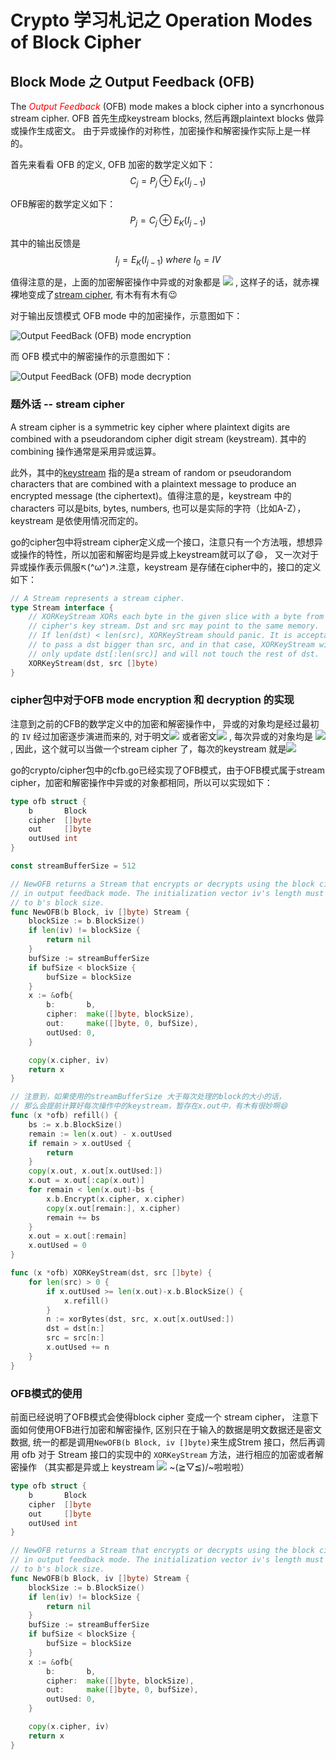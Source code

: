 # Crypto 学习札记之 Operation Modes of Block Cipher
## Block Mode 之 Output Feedback (OFB)
The <font color="red">*Output Feedback*</font> (OFB) mode makes a block cipher into a syncrhonous stream cipher.
OFB 首先生成keystream blocks, 然后再跟plaintext blocks 做异或操作生成密文。
由于异或操作的对称性，加密操作和解密操作实际上是一样的。

首先来看看 OFB 的定义, OFB 加密的数学定义如下：
$$C_j = P_j \oplus E_K( I_{j-1} ) $$

OFB解密的数学定义如下：
$$ P_j = C_j \oplus E_K( I_{j-1} ) $$

其中的输出反馈是
$$ I_j = E_K(I_{j-1}) \ where\  I_0 = IV$$


值得注意的是，上面的加密解密操作中异或的对象都是
<img src="http://chart.googleapis.com/chart?cht=tx&chl= E_K(I_{j-1}) " style="border:none;">
, 这样子的话，就赤裸裸地变成了[stream cipher][1], 有木有有木有😉



对于输出反馈模式 OFB mode 中的加密操作，示意图如下：

![Output FeedBack (OFB) mode encryption](https://upload.wikimedia.org/wikipedia/commons/b/b0/OFB_encryption.svg)

而 OFB 模式中的解密操作的示意图如下：

![Output FeedBack (OFB) mode decryption](https://upload.wikimedia.org/wikipedia/commons/f/f5/OFB_decryption.svg)


### 题外话 -- stream cipher
A stream cipher is a symmetric key cipher where plaintext digits are combined with a pseudorandom cipher digit stream (keystream).
其中的combining 操作通常是采用异或运算。

此外，其中的[keystream][2] 指的是a stream of random or pseudorandom characters that are combined
with a plaintext message to produce an encrypted message (the ciphertext)。值得注意的是，keystream 中的 characters 可以是bits, bytes, numbers,
也可以是实际的字符（比如A-Z），keystream 是依使用情况而定的。

go的cipher包中将stream cipher定义成一个接口，注意只有一个方法哦，想想异或操作的特性，所以加密和解密均是异或上keystream就可以了😄，
又一次对于异或操作表示佩服↖(^ω^)↗.注意，keystream 是存储在cipher中的，接口的定义如下：
```go
// A Stream represents a stream cipher.
type Stream interface {
	// XORKeyStream XORs each byte in the given slice with a byte from the
	// cipher's key stream. Dst and src may point to the same memory.
	// If len(dst) < len(src), XORKeyStream should panic. It is acceptable
	// to pass a dst bigger than src, and in that case, XORKeyStream will
	// only update dst[:len(src)] and will not touch the rest of dst.
	XORKeyStream(dst, src []byte)
}

```

### cipher包中对于OFB  mode encryption 和 decryption 的实现
注意到之前的CFB的数学定义中的加密和解密操作中，
异或的对象均是经过最初的 `IV` 经过加密逐步演进而来的, 对于明文<img src="http://chart.googleapis.com/chart?cht=tx&chl= P_j" style="border:none;">
 或者密文<img src="http://chart.googleapis.com/chart?cht=tx&chl= C_j" style="border:none;">
, 每次异或的对象均是 <img src="http://chart.googleapis.com/chart?cht=tx&chl= E_K(I_{j-1}) " style="border:none;">
,  因此，这个就可以当做一个stream cipher 了，每次的keystream 就是<img src="http://chart.googleapis.com/chart?cht=tx&chl= E_K(I_{j-1}) " style="border:none;">

go的crypto/cipher包中的cfb.go已经实现了OFB模式，由于OFB模式属于stream cipher，加密和解密操作中异或的对象都相同，所以可以实现如下：

```go
type ofb struct {
	b       Block
	cipher  []byte
	out     []byte
	outUsed int
}

const streamBufferSize = 512

// NewOFB returns a Stream that encrypts or decrypts using the block cipher b
// in output feedback mode. The initialization vector iv's length must be equal
// to b's block size.
func NewOFB(b Block, iv []byte) Stream {
	blockSize := b.BlockSize()
	if len(iv) != blockSize {
		return nil
	}
	bufSize := streamBufferSize
	if bufSize < blockSize {
		bufSize = blockSize
	}
	x := &ofb{
		b:       b,
		cipher:  make([]byte, blockSize),
		out:     make([]byte, 0, bufSize),
		outUsed: 0,
	}

	copy(x.cipher, iv)
	return x
}

// 注意到，如果使用的streamBufferSize 大于每次处理的block的大小的话，
// 那么会提前计算好每次操作中的keystream，暂存在x.out中，有木有很妙啊😄
func (x *ofb) refill() {
	bs := x.b.BlockSize()
	remain := len(x.out) - x.outUsed
	if remain > x.outUsed {
		return
	}
	copy(x.out, x.out[x.outUsed:])
	x.out = x.out[:cap(x.out)]
	for remain < len(x.out)-bs {
		x.b.Encrypt(x.cipher, x.cipher)
		copy(x.out[remain:], x.cipher)
		remain += bs
	}
	x.out = x.out[:remain]
	x.outUsed = 0
}

func (x *ofb) XORKeyStream(dst, src []byte) {
	for len(src) > 0 {
		if x.outUsed >= len(x.out)-x.b.BlockSize() {
			x.refill()
		}
		n := xorBytes(dst, src, x.out[x.outUsed:])
		dst = dst[n:]
		src = src[n:]
		x.outUsed += n
	}
}
```

### OFB模式的使用
前面已经说明了OFB模式会使得block cipher 变成一个 stream cipher，
注意下面如何使用OFB进行加密和解密操作, 区别只在于输入的数据是明文数据还是密文数据, 统一的都是调用`NewOFB(b Block, iv []byte)`来生成Strem
接口，然后再调用 ofb 对于 Stream 接口的实现中的 `XORKeyStream` 方法，进行相应的加密或者解密操作
（其实都是异或上 keystream <img src="http://chart.googleapis.com/chart?cht=tx&chl= E_K(I_{j-1}) " style="border:none;">
~\(≧▽≦)/~啦啦啦）

```go
type ofb struct {
	b       Block
	cipher  []byte
	out     []byte
	outUsed int
}

// NewOFB returns a Stream that encrypts or decrypts using the block cipher b
// in output feedback mode. The initialization vector iv's length must be equal
// to b's block size.
func NewOFB(b Block, iv []byte) Stream {
	blockSize := b.BlockSize()
	if len(iv) != blockSize {
		return nil
	}
	bufSize := streamBufferSize
	if bufSize < blockSize {
		bufSize = blockSize
	}
	x := &ofb{
		b:       b,
		cipher:  make([]byte, blockSize),
		out:     make([]byte, 0, bufSize),
		outUsed: 0,
	}

	copy(x.cipher, iv)
	return x
}

```
[1]: https://en.wikipedia.org/wiki/Stream_cipher "Stream Cipher"
[2]: https://en.wikipedia.org/wiki/Keystream "Key Stream"
